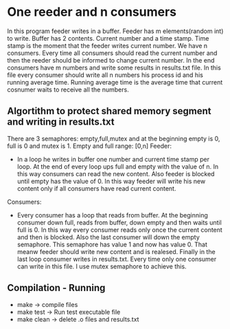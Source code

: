 # One reeder and n consumers
In this program feeder writes in a buffer. Feeder has m elements(random int) to write. Buffer has 2 contents. Current number and a time stamp.
Time stamp is the moment that the feeder writes current number. We have n consumers. Every time all consumers should read the current number 
and then the reeder should be informed to change current number. In the end consumers have m numbers and write some results in results.txt file.
In this file every consumer should write all n numbers his process id and his running average time. Running average time is the average time that 
current cosnumer waits to receive all the numbers.

## Algortithm to protect shared memory segment and writing in results.txt 
There are 3 semaphores: empty,full,mutex and at the beginning empty is 0, full is 0 and mutex is 1.
Empty and full range: [0,n]
Feeder:
* In a loop he writes in buffer one number and current time stamp per loop. At the end of every loop ups full and empty with the value of n.
In this way consumers can read the new content. Also feeder is blocked until empty has the value of 0. In this way feeder will write his new
content only if all consumers have read current content.

Consumers:
* Every consumer has a loop that reads from buffer. At the beginning consumer down full, reads from buffer, down empty and then waits until full
is 0. In this way every consumer reads only once the current content and then is blocked. Also the last consumer will down the empty semaphore. This
semaphore has value 1 and now has value 0. That meanw feeder should write new content and is realesed. Finally in the last loop consumer writes in 
results.txt. Every time only one consumer can write in this file. I use mutex semaphore to achieve this. 

## Compilation - Running
* make -> compile files
* make test -> Run test executable file
* make clean -> delete .o files and results.txt
